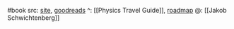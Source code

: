 #book 
src: [site](http://physicsfromsymmetry.com), [goodreads](https://www.goodreads.com/book/show/26236656-physics-from-symmetry) 
^: [[Physics Travel Guide]], [roadmap](https://physicstravelguide.com/resources/roadmaps/from_symmetry) 
@: [[Jakob Schwichtenberg]] 

